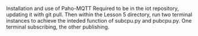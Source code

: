 Installation and use of Paho-MQTT
Required to be in the iot repository, updating it with git pull.
Then within the Lesson 5 directory, run two terminal instances to achieve the inteded function of subcpu.py and pubcpu.py.
One terminal subscribing, the other publishing.
